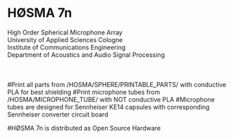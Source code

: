 ﻿# HØSMA 7n
High Order Spherical Microphone Array
<br> 
University of Applied Sciences Cologne<br> 
Institute of Communications Engineering<br> 
Department of Acoustics and Audio Signal Processing<br> 
<br> 
<br> 
<br> 
#Print all parts from /HOSMA/SPHERE/PRINTABLE_PARTS/ with conductive PLA for best shielding
#Print microphone tubes from /HOSMA/MICROPHONE_TUBE/ with NOT conductive PLA
#Microphone tubes are designed for Sennheiser KE14 capsules with corresponding Sennheiser converter circuit board

#HØSMA 7n is distributed as Open Source Hardware 